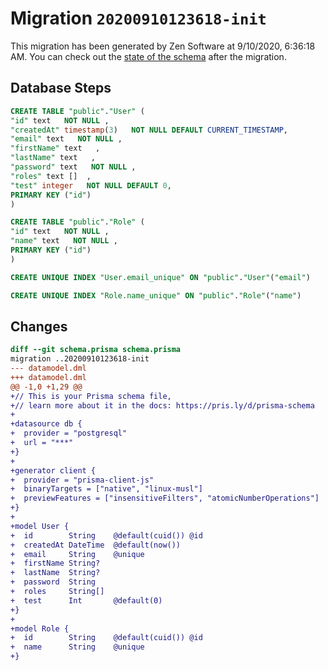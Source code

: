 # Migration `20200910123618-init`

This migration has been generated by Zen Software at 9/10/2020, 6:36:18 AM.
You can check out the [state of the schema](./schema.prisma) after the migration.

## Database Steps

```sql
CREATE TABLE "public"."User" (
"id" text   NOT NULL ,
"createdAt" timestamp(3)   NOT NULL DEFAULT CURRENT_TIMESTAMP,
"email" text   NOT NULL ,
"firstName" text   ,
"lastName" text   ,
"password" text   NOT NULL ,
"roles" text []  ,
"test" integer   NOT NULL DEFAULT 0,
PRIMARY KEY ("id")
)

CREATE TABLE "public"."Role" (
"id" text   NOT NULL ,
"name" text   NOT NULL ,
PRIMARY KEY ("id")
)

CREATE UNIQUE INDEX "User.email_unique" ON "public"."User"("email")

CREATE UNIQUE INDEX "Role.name_unique" ON "public"."Role"("name")
```

## Changes

```diff
diff --git schema.prisma schema.prisma
migration ..20200910123618-init
--- datamodel.dml
+++ datamodel.dml
@@ -1,0 +1,29 @@
+// This is your Prisma schema file,
+// learn more about it in the docs: https://pris.ly/d/prisma-schema
+
+datasource db {
+  provider = "postgresql"
+  url = "***"
+}
+
+generator client {
+  provider = "prisma-client-js"
+  binaryTargets = ["native", "linux-musl"]
+  previewFeatures = ["insensitiveFilters", "atomicNumberOperations"]
+}
+
+model User {
+  id        String    @default(cuid()) @id
+  createdAt DateTime  @default(now())
+  email     String    @unique
+  firstName String?
+  lastName  String?
+  password  String
+  roles     String[]
+  test      Int       @default(0)
+}
+
+model Role {
+  id        String    @default(cuid()) @id
+  name      String    @unique
+}
```


